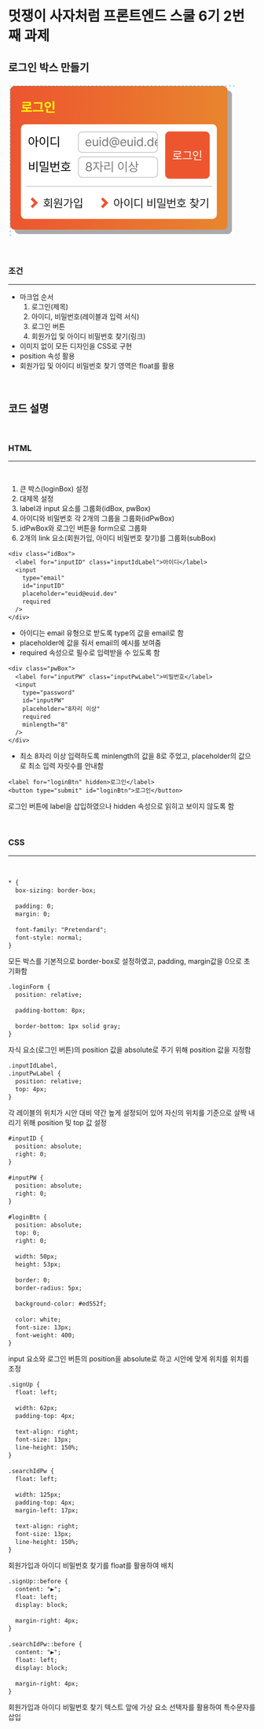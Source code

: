 # 멋쟁이 사자처럼 프론트엔드 스쿨 6기 2번째 과제

## 로그인 박스 만들기

![login box](completed.png "login box")

<br>

### 조건

---

- 마크업 순서
  1. 로그인(제목)
  2. 아이디, 비밀번호(레이블과 입력 서식)
  3. 로그인 버튼
  4. 회원가입 및 아이디 비밀번호 찾기(링크)
- 이미지 없이 모든 디자인을 CSS로 구현
- position 속성 활용
- 회원가입 및 아이디 비밀번호 찾기 영역은 float를 활용

<br>

## 코드 설명

<br>

### HTML

---

<br>

1. 큰 박스(loginBox) 설정
2. 대제목 설정
3. label과 input 요소를 그룹화(idBox, pwBox)
4. 아이디와 비밀번호 각 2개의 그룹을 그룹화(idPwBox)
5. idPwBox와 로그인 버튼을 form으로 그룹화
6. 2개의 link 요소(회원가입, 아이디 비밀번호 찾기)를 그룹화(subBox)

```
<div class="idBox">
  <label for="inputID" class="inputIdLabel">아이디</label>
  <input
    type="email"
    id="inputID"
    placeholder="euid@euid.dev"
    required
  />
</div>
```

- 아이디는 email 유형으로 받도록 type의 값을 email로 함
- placeholder에 값을 줘서 email의 예시를 보여줌
- required 속성으로 필수로 입력받을 수 있도록 함

```
<div class="pwBox">
  <label for="inputPW" class="inputPwLabel">비밀번호</label>
  <input
    type="password"
    id="inputPW"
    placeholder="8자리 이상"
    required
    minlength="8"
  />
</div>
```

- 최소 8자리 이상 입력하도록 minlength의 값을 8로 주었고, placeholder의 값으로 최소 입력 자릿수를 안내함

```
<label for="loginBtn" hidden>로그인</label>
<button type="submit" id="loginBtn">로그인</button>
```

로그인 버튼에 label을 삽입하였으나 hidden 속성으로 읽히고 보이지 않도록 함

<br>

### CSS

---

<br>

```
* {
  box-sizing: border-box;

  padding: 0;
  margin: 0;

  font-family: "Pretendard";
  font-style: normal;
}
```

모든 박스를 기본적으로 border-box로 설정하였고, padding, margin값을 0으로 초기화함

```
.loginForm {
  position: relative;

  padding-bottom: 8px;

  border-bottom: 1px solid gray;
}
```

자식 요소(로그인 버튼)의 position 값을 absolute로 주기 위해 position 값을 지정함

```
.inputIdLabel,
.inputPwLabel {
  position: relative;
  top: 4px;
}
```

각 레이블의 위치가 시안 대비 약간 높게 설정되어 있어 자신의 위치를 기준으로 살짝 내리기 위해 position 및 top 값 설정

```
#inputID {
  position: absolute;
  right: 0;
}

#inputPW {
  position: absolute;
  right: 0;
}

#loginBtn {
  position: absolute;
  top: 0;
  right: 0;

  width: 50px;
  height: 53px;

  border: 0;
  border-radius: 5px;

  background-color: #ed552f;

  color: white;
  font-size: 13px;
  font-weight: 400;
}
```

input 요소와 로그인 버튼의 position을 absolute로 하고 시안에 맞게 위치를 위치를 조정

```
.signUp {
  float: left;

  width: 62px;
  padding-top: 4px;

  text-align: right;
  font-size: 13px;
  line-height: 150%;
}

.searchIdPw {
  float: left;

  width: 125px;
  padding-top: 4px;
  margin-left: 17px;

  text-align: right;
  font-size: 13px;
  line-height: 150%;
}

```

회원가입과 아이디 비밀번호 찾기를 float를 활용하여 배치

```
.signUp::before {
  content: "▶";
  float: left;
  display: block;

  margin-right: 4px;
}

.searchIdPw::before {
  content: "▶";
  float: left;
  display: block;

  margin-right: 4px;
}
```

회원가입과 아이디 비밀번호 찾기 텍스트 앞에 가상 요소 선택자를 활용하여 특수문자를 삽입
